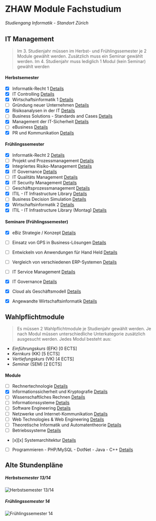 # ZHAW Module Fachstudium
###### *Studiengang Informatik - Standort Zürich*  

## IT Management  

> Im 3. Studienjahr müssen im Herbst- und Frühlingssemester je 2 Module gewählt werden. Zusätzlich muss ein Seminar gewählt werden.
> Im 4. Studienjahr muss lediglich 1 Modul (kein Seminar) gewählt werden  


#### Herbstsemester

- [x] Informatik-Recht 1 [Details](https://ebs.zhaw.ch/occasions/view/438)
- [x] IT Controlling [Details](https://ebs.zhaw.ch/occasions/view/991)
- [x] Wirtschaftsinformatik 1 [Details](https://ebs.zhaw.ch/occasions/view/993)
- [ ] Gründung neuer Unternehmen [Details](https://ebs.zhaw.ch/occasions/view/442)
- [x] Risikoanalysen in der IT [Details](https://ebs.zhaw.ch/occasions/view/999)
- [ ] Business Solutions - Standards and Cases [Details](https://ebs.zhaw.ch/occasions/view/1040)
- [x] Management der IT-Sicherheit [Details](https://ebs.zhaw.ch/occasions/view/1039)
- [ ] eBusiness [Details](https://ebs.zhaw.ch/occasions/view/1042)
- [x] PR und Kommunikation [Details](https://ebs.zhaw.ch/occasions/view/450)

#### Frühlingssemester

- [x] Informatik-Recht 2 [Details](https://ebs.zhaw.ch/occasions/view/439)
- [ ] Projekt und Prozessmanagement [Details](https://ebs.zhaw.ch/occasions/view/440)
- [x] Integriertes Risiko-Management [Details](https://ebs.zhaw.ch/occasions/view/444)
- [x] IT Governance [Details](https://ebs.zhaw.ch/occasions/view/990)
- [ ] IT Qualitäts Management [Details](https://ebs.zhaw.ch/occasions/view/992)
- [x] IT Security Management [Details](https://ebs.zhaw.ch/occasions/view/998)
- [ ] Geschäftsprozessmanagement [Details](https://ebs.zhaw.ch/occasions/view/1041)
- [x] ITIL - IT Infrastructure Library [Details](https://ebs.zhaw.ch/occasions/view/441)
- [ ] Business Decision Simulation [Details](https://ebs.zhaw.ch/occasions/view/1044)
- [x] Wirtschaftsinformatik 2 [Details](https://ebs.zhaw.ch/occasions/view/1101)
- [x] ITIL - IT Infrastructure Library (Montag) [Details](https://ebs.zhaw.ch/occasions/view/642)

#### Seminare (Frühlingssemester)

- [x] eBiz Strategie / Konzept [Details](https://ebs.zhaw.ch/occasions/view/1046)
- [ ] Einsatz von GPS in Business-Lösungen [Details](https://ebs.zhaw.ch/occasions/view/1048)
- [ ] Entwickeln von Anwendungen für Hand Held [Details](https://ebs.zhaw.ch/occasions/view/1049)
- [ ] Vergleich von verschiedenen ERP-Systemen [Details](https://ebs.zhaw.ch/occasions/view/1050)
- [ ] IT Service Management [Details](https://ebs.zhaw.ch/occasions/view/1052)
- [x] IT Governance [Details](https://ebs.zhaw.ch/occasions/view/415)
- [x] Cloud als Geschäftsmodell [Details](https://ebs.zhaw.ch/occasions/view/1167)
- [x] Angewandte Wirtschaftsinformatik [Details](https://ebs.zhaw.ch/occasions/view/1168)  


## Wahlpflichtmodule  

> Es müssen 2 Wahlpflichtmodule je Studienjahr gewählt werden. Je nach Modul müssen unterschiedliche Unterkategorie zusätzlich ausgesucht werden. Jedes Modul besteht aus:
  - *Einführungskurs* (EFK) [0 ECTS]
  - *Kernkurs* (KK) [5 ECTS]
  - *Vertiefungskurs* (VK) [4 ECTS]
  - *Seminar* (SEM) [2 ECTS]  


#### Module

- [ ] Rechnertechnologie [Details](https://ebs.zhaw.ch/modules/view/34)
- [x] Informationssicherheit und Kryptografie [Details](https://ebs.zhaw.ch/modules/view/35)
- [ ] Wissenschaftliches Rechnen [Details](https://ebs.zhaw.ch/modules/view/225)
- [ ] Informationssysteme [Details](https://ebs.zhaw.ch/modules/view/227)
- [ ] Software Engineering [Details](https://ebs.zhaw.ch/modules/view/38)
- [ ] Netzwerke und Internet-Kommunikation [Details](https://ebs.zhaw.ch/modules/view/39)
- [ ] Web Technologies &amp; Web Engineering [Details](https://ebs.zhaw.ch/modules/view/61)
- [ ] Theoretische Informatik und Automatentheorie [Details](https://ebs.zhaw.ch/modules/view/55)
- [ ] Betriebssysteme [Details](https://ebs.zhaw.ch/modules/view/50)
- [x][x] Systemarchitektur [Details](https://ebs.zhaw.ch/modules/view/42)
- [ ] Programmieren - PHP/MySQL - DotNet - Java - C++ [Details](https://ebs.zhaw.ch/modules/view/228)


## Alte Stundenpläne  

##### Herbstsemester 13/14
![Herbstsemester 13/14](https://gist.github.com/avanthay/5908a9ab86f13d308d34/raw/e33e60d62c79ce6b0abc4d147f1c9485ff35b238/HS.png)

##### Frühlingssemester 14
![Frühlingssemester 14](https://gist.github.com/avanthay/5908a9ab86f13d308d34/raw/4cd50e0a5a8fd5caffcb7c8edf0459fe04d587e1/FS.png)








